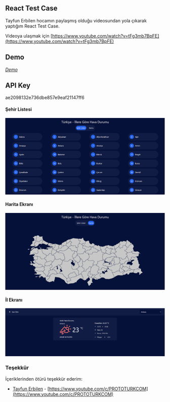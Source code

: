 ## React Test Case

Tayfun Erbilen hocamın paylaşmış olduğu videosundan yola çıkarak yaptığım React Test Case.

Videoya ulaşmak için
[https://www.youtube.com/watch?v=tFg3mb7BpFE](https://www.youtube.com/watch?v=tFg3mb7BpFE)

## Demo
*[Demo](https://react-weathermap-api.netlify.app/)*

## API Key

ae2098132e736dbe857e9eaf21147ff6

#### Şehir Listesi

![](screenshoot/list.png)

#### Harita Ekranı

![](screenshoot/map.png)

#### İl Ekranı

![](screenshoot/cityDetail.png)

### Teşekkür

İçeriklerinden ötürü teşekkür ederim:

- [Tayfun Erbilen](https://github.com/tayfunerbilen/) - [https://www.youtube.com/c/PROTOTURKCOM](https://www.youtube.com/c/PROTOTURKCOM)